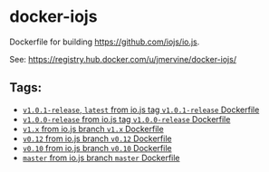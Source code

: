 docker-iojs
===========

Dockerfile for building https://github.com/iojs/io.js.

See: https://registry.hub.docker.com/u/jmervine/docker-iojs/

Tags:
-----

* [`v1.0.1-release`, `latest` from io.js tag `v1.0.1-release` Dockerfile](https://github.com/jmervine/docker-iojs/blob/v1.0.1-release/Dockerfile)
* [`v1.0.0-release` from io.js tag `v1.0.0-release` Dockerfile](https://github.com/jmervine/docker-iojs/blob/v1.0.0-release/Dockerfile)
* [`v1.x` from io.js branch `v1.x` Dockerfile](https://github.com/jmervine/docker-iojs/blob/v1.x/Dockerfile)
* [`v0.12` from io.js branch `v0.12` Dockerfile](https://github.com/jmervine/docker-iojs/blob/v0.12/Dockerfile)
* [`v0.10` from io.js branch `v0.10` Dockerfile](https://github.com/jmervine/docker-iojs/blob/v0.10/Dockerfile)
* [`master` from io.js branch `master` Dockerfile](https://github.com/jmervine/docker-iojs/blob/master/Dockerfile)
